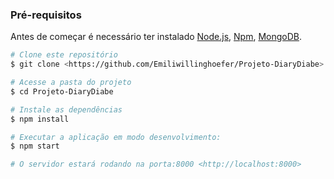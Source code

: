 
### Pré-requisitos

Antes de começar é necessário ter instalado [Node.js](https://nodejs.org/en/), [Npm](https://www.npmjs.com/), [MongoDB](https://www.mongodb.com).

```bash
# Clone este repositório
$ git clone <https://github.com/Emiliwillinghoefer/Projeto-DiaryDiabe>

# Acesse a pasta do projeto
$ cd Projeto-DiaryDiabe

# Instale as dependências
$ npm install

# Executar a aplicação em modo desenvolvimento:
$ npm start

# O servidor estará rodando na porta:8000 <http://localhost:8000>
```

